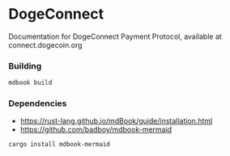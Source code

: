 # DogeConnect

Documentation for DogeConnect Payment Protocol, available at connect.dogecoin.org

### Building

```sh
mdbook build
```

### Dependencies

* https://rust-lang.github.io/mdBook/guide/installation.html
* https://github.com/badboy/mdbook-mermaid

```sh
cargo install mdbook-mermaid
```
